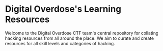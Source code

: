 # Digital Overdose's Learning Resources

Welcome to the Digital Overdose CTF team's central repository for collating hacking resources from all around the place. We aim to curate and create resources for all skill levels and categories of hacking.
